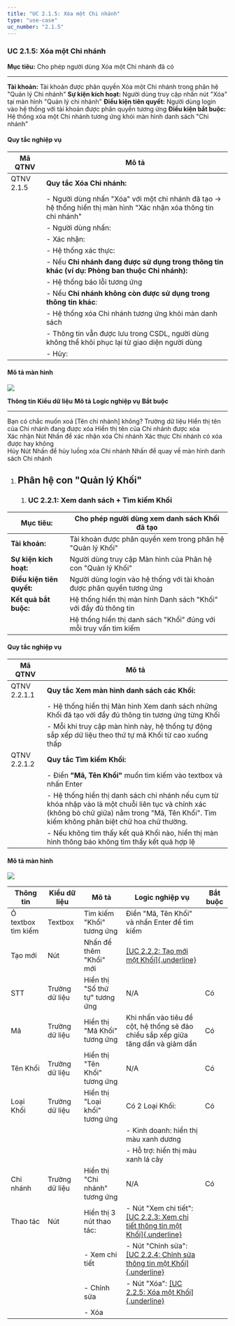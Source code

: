 ```yaml
---
title: "UC 2.1.5: Xóa một Chi nhánh"
type: "use-case"
uc_number: "2.1.5"
---
```


### UC 2.1.5: Xóa một Chi nhánh

  **Mục tiêu:**               Cho phép người dùng Xóa một Chi nhánh đã có
  --------------------------- -------------------------------------------------------------------------------
  **Tài khoản:**              Tài khoản được phân quyền Xóa một Chi nhánh trong phân hệ "Quản lý Chi nhánh"
  **Sự kiện kích hoạt:**      Người dùng truy cập nhấn nút "Xóa" tại màn hình "Quản lý chi nhánh"
  **Điều kiện tiên quyết:**   Người dùng login vào hệ thống với tài khoản được phân quyền tương ứng
  **Điều kiện bắt buộc:**     Hệ thống xóa một Chi nhánh tương ứng khỏi màn hình danh sách "Chi nhánh"

#### Quy tắc nghiệp vụ

| **Mã QTNV** | **Mô tả** |
| --- | --- |
| QTNV 2.1.5 | **Quy tắc Xóa Chi nhánh:** |
|  | - Người dùng nhấn "Xóa" với một chi nhánh đã tạo → hệ thống hiển thị màn hình "Xác nhận xóa thông tin chi nhánh" |
|  | - Người dùng nhấn: |
|  | - Xác nhận: |
|  | - Hệ thống xác thực: |
|  | - Nếu **Chi nhánh đang được sử dụng trong thông tin khác (ví dụ: Phòng ban thuộc Chi nhánh):** |
|  | - Hệ thống báo lỗi tương ứng |
|  | - Nếu **Chi nhánh không còn được sử dụng trong thông tin khác**: |
|  | - Hệ thống xóa Chi nhánh tương ứng khỏi màn danh sách |
|  | - Thông tin vẫn được lưu trong CSDL, người dùng không thể khôi phục lại từ giao diện người dùng |
|  | - Hủy: |

#### Mô tả màn hình

![](media/image63.png)

  **Thông tin**                                   **Kiểu dữ liệu**   **Mô tả**                                  **Logic nghiệp vụ**                            **Bắt buộc**
  ----------------------------------------------- ------------------ ------------------------------------------ ---------------------------------------------- --------------
  Bạn có chắc muốn xoá \[Tên chi nhánh\] không?   Trường dữ liệu     Hiển thị tên của Chi nhánh đang được xóa   Hiển thị tên của Chi nhánh được xóa            
  Xác nhận                                        Nút                Nhấn để xác nhận xóa Chi nhánh             Xác thực Chi nhánh có xóa được hay không       
  Hủy                                             Nút                Nhấn để hủy luồng xóa Chi nhánh            Nhấn để quay về màn hình danh sách Chi nhánh   

1.  Phân hệ con "Quản lý Khối"
    --------------------------

    1.  ### UC 2.2.1: Xem danh sách + Tìm kiếm Khối

| **Mục tiêu:** | Cho phép người dùng xem danh sách Khối đã tạo |
| --- | --- |
| **Tài khoản:** | Tài khoản được phân quyền xem trong phân hệ "Quản lý Khối" |
| **Sự kiện kích hoạt:** | Người dùng truy cập Màn hình của Phân hệ con "Quản lý Khối" |
| **Điều kiện tiên quyết:** | Người dùng login vào hệ thống với tài khoản được phân quyền tương ứng |
| **Kết quả bắt buộc:** | Hệ thống hiển thị màn hình Danh sách "Khối" với đầy đủ thông tin |
|  | Hệ thống hiển thị danh sách "Khối" đúng với mỗi truy vấn tìm kiếm |

#### Quy tắc nghiệp vụ

| **Mã QTNV** | **Mô tả** |
| --- | --- |
| QTNV 2.2.1.1 | **Quy tắc Xem màn hình danh sách các Khối:** |
|  | - Hệ thống hiển thị Màn hình Xem danh sách những Khối đã tạo với đầy đủ thông tin tương ứng từng Khối |
|  | - Mỗi khi truy cập màn hình này, hệ thống tự động sắp xếp dữ liệu theo thứ tự mã Khối từ cao xuống thấp |
| QTNV 2.2.1.2 | **Quy tắc Tìm kiếm Khối:** |
|  | - Điền **"Mã, Tên Khối"** muốn tìm kiếm vào textbox và nhấn Enter |
|  | - Hệ thống hiển thị danh sách chi nhánh nếu cụm từ khóa nhập vào là một chuỗi liên tục và chính xác (không bỏ chữ giữa) nằm trong "Mã, Tên Khối". Tìm kiếm không phân biệt chữ hoa chữ thường. |
|  | - Nếu không tìm thấy kết quả Khối nào, hiển thị màn hình thông báo không tìm thấy kết quả hợp lệ |

#### Mô tả màn hình

![](media/image61.png)

| **Thông tin** | **Kiểu dữ liệu** | **Mô tả** | **Logic nghiệp vụ** | **Bắt buộc** |
| --- | --- | --- | --- | --- |
| Ô textbox tìm kiếm | Textbox | Tìm kiếm "Khối" tương ứng | Điền "Mã, Tên Khối" và nhấn Enter để tìm kiếm |  |
| Tạo mới | Nút | Nhấn để thêm "Khối" mới | [[UC 2.2.2: Tạo mới một Khối]{.underline}](#uc-2.2.2-tạo-mới-một-khối) |  |
| STT | Trường dữ liệu | Hiển thị "Số thứ tự" tương ứng | N/A | Có |
| Mã | Trường dữ liệu | Hiển thị "Mã Khối" tương ứng | Khi nhấn vào tiêu đề cột, hệ thống sẽ đảo chiều sắp xếp giữa tăng dần và giảm dần | Có |
| Tên Khối | Trường dữ liệu | Hiển thị "Tên Khối" tương ứng | N/A | Có |
| Loại Khối | Trường dữ liệu | Hiển thị "Loại khối" tương ứng | Có 2 Loại Khối: | Có |
|  |  |  | \- Kinh doanh: hiển thị màu xanh dương |  |
|  |  |  | \- Hỗ trợ: hiển thị màu xanh lá cây |  |
| Chi nhánh | Trường dữ liệu | Hiển thị "Chi nhánh" tương ứng | N/A | Có |
| Thao tác | Nút | Hiển thị 3 nút thao tác: | \- Nút "Xem chi tiết": [[UC 2.2.3: Xem chi tiết thông tin một Khối]{.underline}](#uc-2.2.3-xem-chi-tiết-thông-tin-một-khối) |  |
|  |  | \- Xem chi tiết | \- Nút "Chỉnh sửa": [[UC 2.2.4: Chỉnh sửa thông tin một Khối]{.underline}](#uc-2.2.4-chỉnh-sửa-thông-tin-một-khối) |  |
|  |  | \- Chỉnh sửa | \- Nút "Xóa": [[UC 2.2.5: Xóa một Khối]{.underline}](#uc-2.2.5-xóa-một-khối) |  |
|  |  | \- Xóa |  |  |

